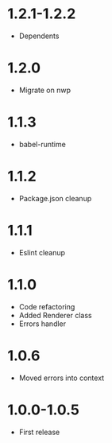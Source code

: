 1.2.1-1.2.2
===========================================
- Dependents

1.2.0
===========================================
- Migrate on nwp

1.1.3
===========================================
- babel-runtime

1.1.2
===========================================
- Package.json cleanup

1.1.1
===========================================
- Eslint cleanup

1.1.0
===========================================
- Code refactoring
- Added Renderer class
- Errors handler

1.0.6
===========================================
- Moved errors into context

1.0.0-1.0.5
===========================================
- First release
